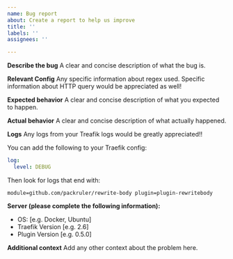 ```yaml
---
name: Bug report
about: Create a report to help us improve
title: ''
labels: ''
assignees: ''

---
```


**Describe the bug**
A clear and concise description of what the bug is.

**Relevant Config**
Any specific information about regex used. Specific information about
HTTP query would be appreciated as well!

**Expected behavior**
A clear and concise description of what you expected to happen.


**Actual behavior**
A clear and concise description of what actually happened.

**Logs**
Any logs from your Treafik logs would be greatly appreciated!!

You can add the following to your Traefik config:
```yaml
log:
  level: DEBUG
```

Then look for logs that end with:
```console
module=github.com/packruler/rewrite-body plugin=plugin-rewritebody
```

**Server (please complete the following information):**
 - OS: [e.g. Docker, Ubuntu]
 - Traefik Version [e.g. 2.6]
 - Plugin Version [e.g. 0.5.0]

**Additional context**
Add any other context about the problem here.
